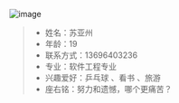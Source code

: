 ﻿
![image](http://ww1.sinaimg.cn/large/0077HGE3gy1fqbl2ba9jcj30eo0q2ta4.jpg)

 > * 姓名：苏亚州
 > * 年龄：19
 > * 联系方式：13696403236
 > * 专业：软件工程专业
 > * 兴趣爱好：乒乓球 、看书 、旅游
 > * 座右铭：努力和遗憾，哪个更痛苦？


